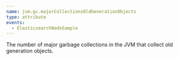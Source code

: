 ```yaml
---
name: jvm.gc.majorCollectionsOldGenerationObjects
type: attribute
events:
  - ElasticsearchNodeSample
---
```


The number of major garbage collections in the JVM that collect old generation objects.